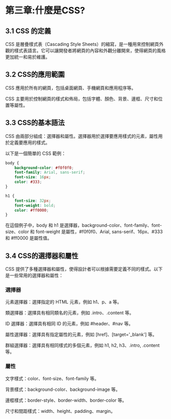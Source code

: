 # 第三章:什麼是CSS?
## 3.1 CSS 的定義
CSS 是層疊樣式表（Cascading Style Sheets）的縮寫，是一種用來控制網頁外觀的樣式表語言。它可以讓開發者將網頁的內容和外觀分離開來，使得網頁的風格更加統一和易於維護。

## 3.2 CSS的應用範圍
CSS 應用於所有的網頁，包括桌面網頁、手機網頁和應用程序等。

CSS 主要用於控制網頁的樣式和佈局，包括字體、顏色、背景、邊框、尺寸和位置等屬性。

## 3.3 CSS的基本語法
CSS 由兩部分組成：選擇器和屬性。選擇器用於選擇要應用樣式的元素，屬性用於定義要應用的樣式。

以下是一個簡單的 CSS 範例：

```css
body {
    background-color: #f0f0f0;
    font-family: Arial, sans-serif;
    font-size: 16px;
    color: #333;
}

h1 {
    font-size: 32px;
    font-weight: bold;
    color: #ff0000;
}
```
在這個例子中，body 和 h1 是選擇器，background-color、font-family、font-size、color 和 font-weight 是屬性，#f0f0f0、Arial, sans-serif、16px、#333 和 #ff0000 是屬性值。

## 3.4 CSS的選擇器和屬性
CSS 提供了多種選擇器和屬性，使得設計者可以根據需要定義不同的樣式。以下是一些常用的選擇器和屬性：

### 選擇器
元素選擇器：選擇指定的 HTML 元素，例如 h1、p、a 等。

類選擇器：選擇具有相同類名的元素，例如 .intro、.content 等。

ID 選擇器：選擇具有相同 ID 的元素，例如 #header、#nav 等。

屬性選擇器：選擇具有指定屬性的元素，例如 [href]、[target='_blank'] 等。

群組選擇器：選擇具有相同樣式的多個元素，例如 h1, h2, h3、.intro, .content 等。
### 屬性
文字樣式：color、font-size、font-family 等。

背景樣式：background-color、background-image 等。

邊框樣式：border-style、border-width、border-color 等。

尺寸和間距樣式：width、height、padding、margin。


